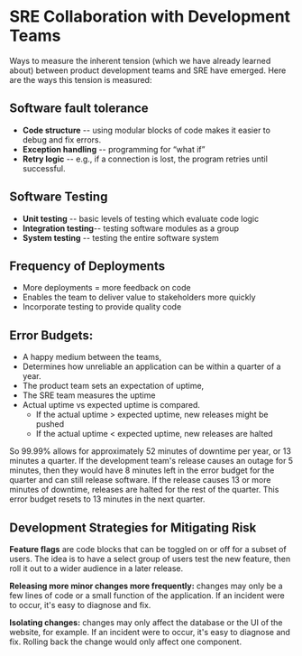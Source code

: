 # SRE Collaboration with Development Teams

Ways to measure the inherent tension (which we have already learned about) between product development teams and SRE have emerged. Here are the ways this tension is measured:

## Software fault tolerance

- **Code structure** -- using modular blocks of code makes it easier to debug and fix errors.
- **Exception handling** -- programming for “what if”
- **Retry logic** -- e.g., if a connection is lost, the program retries until successful.

## Software Testing

- **Unit testing** -- basic levels of testing which evaluate code logic
- **Integration testing**-- testing software modules as a group
- **System testing** -- testing the entire software system

## Frequency of Deployments

- More deployments = more feedback on code
- Enables the team to deliver value to stakeholders more quickly
- Incorporate testing to provide quality code

## Error Budgets:

- A happy medium between the teams,
- Determines how unreliable an application can be within a quarter of a year.
- The product team sets an expectation of uptime,
- The SRE team measures the uptime
- Actual uptime vs expected uptime is compared.
  - If the actual uptime > expected uptime, new releases might be pushed
  - If the actual uptime < expected uptime, new releases are halted

So 99.99% allows for approximately 52 minutes of downtime per year, or 13 minutes a quarter. If the development team's release causes an outage for 5 minutes, then they would have 8 minutes left in the error budget for the quarter and can still release software. If the release causes 13 or more minutes of downtime, releases are halted for the rest of the quarter. This error budget resets to 13 minutes in the next quarter.

## Development Strategies for Mitigating Risk

**Feature flags** are code blocks that can be toggled on or off for a subset of users. The idea is to have a select group of users test the new feature, then roll it out to a wider audience in a later release.

**Releasing more minor changes more frequently:** changes may only be a few lines of code or a small function of the application. If an incident were to occur, it's easy to diagnose and fix.

**Isolating changes:** changes may only affect the database or the UI of the website, for example. If an incident were to occur, it's easy to diagnose and fix. Rolling back the change would only affect one component.
